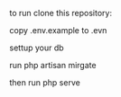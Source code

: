 to run clone this repository:

  copy .env.example to .evn

  settup your db

  run php artisan mirgate

  then run php serve
